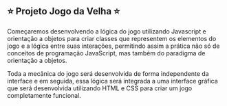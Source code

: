 ## ⭐ Projeto Jogo da Velha ⭐

Começaremos desenvolvendo a lógica do jogo utilizando Javascript e orientação a objetos para criar classes que representem os elementos do jogo e a lógica entre suas interações, permitindo assim a prática não só de conceitos de programação JavaScript, mas também do paradigma de orientação a objetos.

Toda a mecânica do jogo será desenvolvida de forma independente da interface e em seguida, essa lógica será integrada a uma interface gráfica que será desenvolvida utilizando HTML e CSS para criar um jogo completamente funcional.